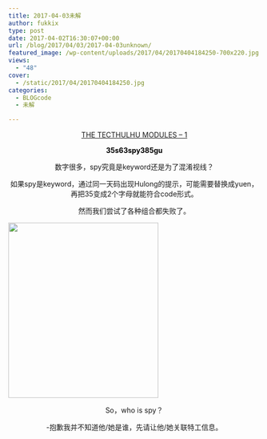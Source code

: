 ```yaml
---
title: 2017-04-03未解
author: fukkix
type: post
date: 2017-04-02T16:30:07+00:00
url: /blog/2017/04/03/2017-04-03unknown/
featured_image: /wp-content/uploads/2017/04/20170404184250-700x220.jpg
views:
  - "48"
cover:
  - /static/2017/04/20170404184250.jpg
categories:
  - BLOGcode
  - 未解

---
```

<p style="text-align: center;">
  <a href="http://investigate.ingress.com/2017/04/03/the-tecthulhu-modules-1/" target="_blank" rel="noopener">THE TECTHULHU MODULES – 1</a>
</p>

<p style="text-align: center;">
  <span style="color: #000000;"><strong>35s63spy385gu</strong></span>
</p>

<!--more-->

<p style="text-align: center;">
  数字很多，spy究竟是keyword还是为了混淆视线？
</p>

<p style="text-align: center;">
  如果spy是keyword，通过同一天码出现Hulong的提示，可能需要替换成yuen，再把35变成2个字母就能符合code形式。
</p>

<p style="text-align: center;">
  然而我们尝试了各种组合都失败了。
</p>

<img class="size-full wp-image-61 aligncenter" src="/static/2017/04/3.jpg" alt="" width="300" height="350" srcset="/static/2017/04/3.jpg 300w, /static/2017/04/3-257x300.jpg 257w" sizes="(max-width: 300px) 100vw, 300px" />

<p style="text-align: center;">
  So，who is spy？
</p>

<p style="text-align: center;">
  -抱歉我并不知道他/她是谁，先请让他/她关联特工信息。
</p>

&nbsp;

&nbsp;

&nbsp;